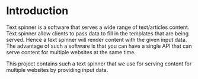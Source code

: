 # Introduction

Text spinner is a software that serves a wide range of text/articles content. Text spinner allow clients to pass data to fill in the templates that are being served. Hence a text spinner will render content with the given input data. The advantage of such a software is that you can have a single API that can serve content for multiple websites at the same time.

This project contains such a text spinner that we use for serving content for multiple websites by providing input data.
